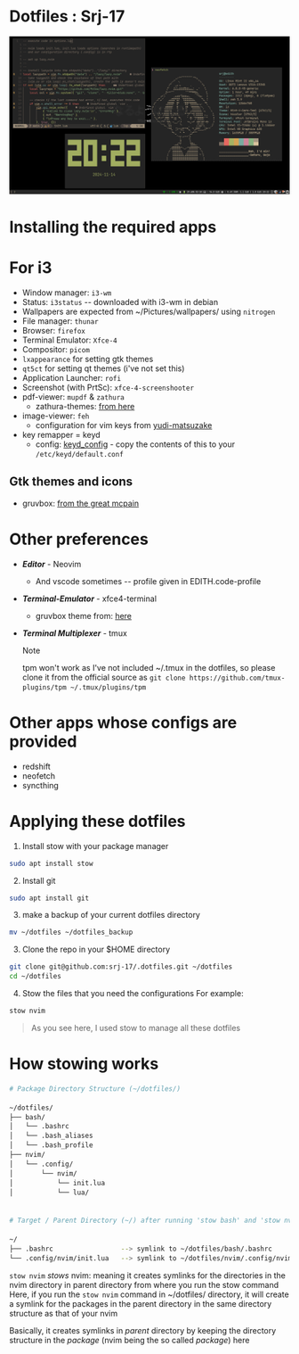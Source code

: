 # Dotfiles : Srj-17

![i3 screenshot associated with dots](screenshot.png)

# Installing the required apps

# For i3

- Window manager: `i3-wm`
- Status: `i3status` -- downloaded with i3-wm in debian
- Wallpapers are expected from ~/Pictures/wallpapers/ using `nitrogen`
- File manager: `thunar`
- Browser: `firefox`
- Terminal Emulator: `Xfce-4`
- Compositor: `picom`
- `lxappearance` for setting gtk themes
- `qt5ct` for setting qt themes (i've not set this)
- Application Launcher: `rofi`
- Screenshot (with PrtSc): `xfce-4-screenshooter`
- pdf-viewer: `mupdf` & `zathura`
  - zathura-themes: [from here](https://github.com/BeyondMagic/zathura-themes?tab=readme-ov-file)
- image-viewer: `feh`
  - configuration for vim keys from [yudi-matsuzake](https://gist.github.com/yudi-matsuzake/688a6273339cbb2d7a97a53d0d8ab6c7)
- key remapper = keyd
  - config: [keyd_config](./keyd_config) - copy the contents of this to your
    `/etc/keyd/default.conf`

## Gtk themes and icons

- gruvbox: [from the great mcpain](https://github.com/TheGreatMcPain/gruvbox-material-gtk)

# Other preferences

- **_Editor_** - Neovim

  - And vscode sometimes -- profile given in EDITH.code-profile

- **_Terminal-Emulator_** - xfce4-terminal
  - gruvbox theme from: [here](https://github.com/xelser/gruvbox-xfce4-terminal)
- **_Terminal Multiplexer_** - tmux
  > [!NOTE]
  > tpm won't work as I've not included ~/.tmux in the dotfiles, so please clone
  > it from the official source as `git clone https://github.com/tmux-plugins/tpm ~/.tmux/plugins/tpm`

# Other apps whose configs are provided

- redshift
- neofetch
- syncthing

# Applying these dotfiles

1. Install stow with your package manager

```bash
sudo apt install stow
```

2. Install git

```bash
sudo apt install git
```

3. make a backup of your current dotfiles directory

```bash
mv ~/dotfiles ~/dotfiles_backup
```

3. Clone the repo in your $HOME directory

```bash
git clone git@github.com:srj-17/.dotfiles.git ~/dotfiles
cd ~/dotfiles
```

4. Stow the files that you need the configurations
   For example:

```bash
stow nvim
```

> As you see here, I used stow to manage all these dotfiles

# How stowing works

```bash
# Package Directory Structure (~/dotfiles/)

~/dotfiles/
├── bash/
│   └── .bashrc
│   └── .bash_aliases
│   └── .bash_profile
├── nvim/
│   └── .config/
│       └── nvim/
│           └── init.lua
│           └── lua/


# Target / Parent Directory (~/) after running 'stow bash' and 'stow nvim'

~/
├── .bashrc                 --> symlink to ~/dotfiles/bash/.bashrc
└── .config/nvim/init.lua   --> symlink to ~/dotfiles/nvim/.config/nvim/init.lua
```

`stow nvim` _stows_ nvim: meaning it creates symlinks for the directories in the nvim
directory in parent directory from where you run the stow command
Here, if you run the `stow nvim` command in ~/dotfiles/ directory, it will create
a symlink for the packages in the parent directory in the same directory structure
as that of your nvim

Basically, it creates symlinks in _parent_ directory by keeping the directory
structure in the _package_ (nvim being the so called _package_) here
